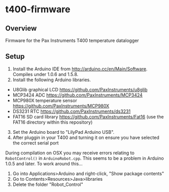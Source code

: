 # t400-firmware

## Overview
Firmware for the Pax Instruments T400 temperature datalogger

## Setup
1. Install the Arduino IDE from http://arduino.cc/en/Main/Software. Compiles under 1.0.6 and 1.5.8.
2. Install the following Arduino libraries.
  - U8Glib graphical LCD https://github.com/PaxInstruments/u8glib
  - MCP3424 ADC https://github.com/PaxInstruments/MCP3424
  - MCP980X temperature sensor https://github.com/PaxInstruments/MCP980X
  - DS3231 RTC https://github.com/PaxInstruments/ds3231
  - FAT16 SD card library https://github.com/PaxInstruments/Fat16 (use the FAT16 directory within this repository)
3. Set the Arduino board to "LilyPad Arduino USB".
4. After pluggin in your T400 and turning it on ensure you have selected the correct serial port

During compilation on OSX you may receive errors relating to `RobotControl()` in `ArduinoRobot.cpp`. This seems to be a problem in Arduino 1.0.5 and later. To work around this...

1. Go into Applications>Arduino and right-click, "Show package contents"
2. Go to Contents>Resources>Java>libraries
3. Delete the folder "Robot_Control"
